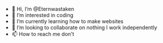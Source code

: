 - 👋 Hi, I’m @Eternwastaken
- 👀 I’m interested in coding
- 🌱 I’m currently learning how to make websites
- 💞️ I’m looking to collaborate on nothing I work independently
- 📫 How to reach me don't

<!---
Eternwastaken/Eternwastaken is a ✨ special ✨ repository because its `README.md` (this file) appears on your GitHub profile.
You can click the Preview link to take a look at your changes.
--->
